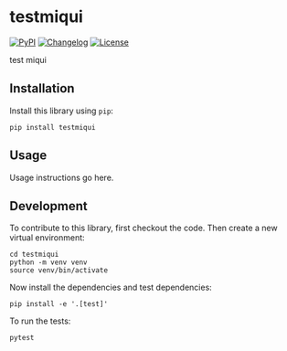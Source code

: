 # testmiqui

[![PyPI](https://img.shields.io/pypi/v/testmiqui.svg)](https://pypi.org/project/testmiqui/)
[![Changelog](https://img.shields.io/github/v/release/miquiferrer/testmiqui?include_prereleases&label=changelog)](https://github.com/miquiferrer/testmiqui/releases)
[![License](https://img.shields.io/badge/license-Apache%202.0-blue.svg)](https://github.com/miquiferrer/testmiqui/blob/main/LICENSE)

test miqui

## Installation

Install this library using `pip`:

    pip install testmiqui

## Usage

Usage instructions go here.

## Development

To contribute to this library, first checkout the code. Then create a new virtual environment:

    cd testmiqui
    python -m venv venv
    source venv/bin/activate

Now install the dependencies and test dependencies:

    pip install -e '.[test]'

To run the tests:

    pytest
